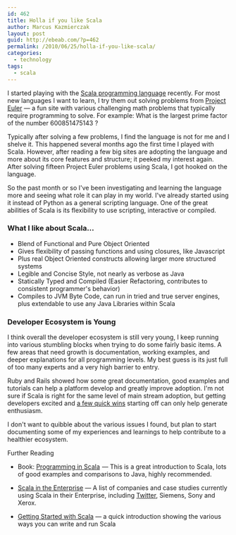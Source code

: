 ```yaml
---
id: 462
title: Holla if you like Scala
author: Marcus Kazmierczak
layout: post
guid: http://ebeab.com/?p=462
permalink: /2010/06/25/holla-if-you-like-scala/
categories:
  - technology
tags:
  - scala
---
```

I started playing with the [Scala programming language][1] recently. For most new languages I want to learn, I try them out solving problems from [Project Euler][2] &#8212; a fun site with various challenging math problems that typically require programming to solve. For example: What is the largest prime factor of the number 600851475143 ?

Typically after solving a few problems, I find the language is not for me and I shelve it. This happened several months ago the first time I played with Scala. However, after reading a few big sites are adopting the language and more about its core features and structure; it peeked my interest again. After solving fifteen Project Euler problems using Scala, I got hooked on the language.

So the past month or so I've been investigating and learning the language more and seeing what role it can play in my world. I've already started using it instead of Python as a general scripting language. One of the great abilities of Scala is its flexibility to use scripting, interactive or compiled.

### What I like about Scala&#8230;

  * Blend of Functional and Pure Object Oriented
  * Gives flexibility of passing functions and using closures, like Javascript 
  * Plus real Object Oriented constructs allowing larger more structured systems
  * Legible and Concise Style, not nearly as verbose as Java
  * Statically Typed and Compiled (Easier Refactoring, contributes to consistent programmer's behavior)
  * Compiles to JVM Byte Code, can run in tried and true server engines, plus extendable to use any Java Libraries within Scala

### Developer Ecosystem is Young

I think overall the developer ecosystem is still very young, I keep running into various stumbling blocks when trying to do some fairly basic items. A few areas that need growth is documentation, working examples, and deeper explanations for all programming levels. My best guess is its just full of too many experts and a very high barrier to entry.

Ruby and Rails showed how some great documentation, good examples and tutorials can help a platform develop and greatly improve adoption. I'm not sure if Scala is right for the same level of main stream adoption, but getting developers excited and [a few quick wins][3] starting off can only help generate enthusiasm.

I don't want to quibble about the various issues I found, but plan to start documenting some of my experiences and learnings to help contribute to a healthier ecosystem.

Further Reading

  * Book: [Programming in Scala][4]<img src="https://www.assoc-amazon.com/e/ir?t=mkazcom-20&l=ur2&o=1" width="1" height="1" border="0" alt="" style="border:none !important;margin:0!important;" /> &#8212; This is a great introduction to Scala, lots of good examples and comparisons to Java, highly recommended.


  * [Scala in the Enterprise][5] &#8212; A list of companies and case studies currently using Scala in their Enterprise, including [Twitter][6], Siemens, Sony and Xerox.


  * [Getting Started with Scala][7] &#8212; a quick introduction showing the various ways you can write and run Scala

 [1]: http://www.scala-lang.org/
 [2]: http://projecteuler.net/
 [3]: http://37signals.com/svn/archives2/getting_real_release_something_today.php
 [4]: http://www.amazon.com/gp/redirect.html?ie=UTF8&location=https%3A%2F%2Fwww.amazon.com%2Fgp%2Fyourstore%3Fie%3DUTF8%26ref_%3Dpd%5Firl%5Fgw%26signIn%3D1&tag=mkazcom-20&linkCode=ur2&camp=1789&creative=390957
 [5]: http://www.scala-lang.org/node/1658
 [6]: http://www.artima.com/scalazine/articles/twitter_on_scala.html
 [7]: http://www.scala-lang.org/node/166